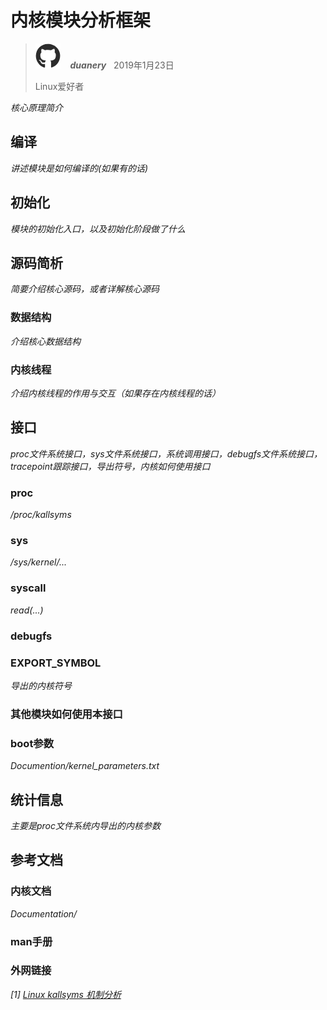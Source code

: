 # 内核模块分析框架

> [![40](https://github.com/duanery/picture/blob/master/github/github_black_40px.png)](https://duanery.github.io)
> &nbsp;&nbsp;
> ***duanery*** &nbsp;
> 2019年1月23日
> 
> Linux爱好者

*核心原理简介*

## 编译
*讲述模块是如何编译的(如果有的话)*

## 初始化
*模块的初始化入口，以及初始化阶段做了什么*

## 源码简析
*简要介绍核心源码，或者详解核心源码*

### 数据结构

*介绍核心数据结构*

### 内核线程

*介绍内核线程的作用与交互（如果存在内核线程的话）*

## 接口
*proc文件系统接口，sys文件系统接口，系统调用接口，debugfs文件系统接口，
tracepoint跟踪接口，导出符号，内核如何使用接口*

### proc
*/proc/kallsyms*

### sys
*/sys/kernel/...*

### syscall
*read(...)*

### debugfs

### EXPORT_SYMBOL
*导出的内核符号*

### 其他模块如何使用本接口

### boot参数

*Documention/kernel_parameters.txt*

## 统计信息
*主要是proc文件系统内导出的内核参数*

## 参考文档

### 内核文档
*Documentation/*

### man手册

### 外网链接
*\[1\] [Linux kallsyms 机制分析][1]*

[1]: https://blog.csdn.net/kehyuanyu/article/details/46346321 "CSDN"